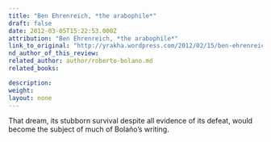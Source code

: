 ```yaml
---
title: "Ben Ehrenreich, *the arabophile*"
draft: false
date: 2012-03-05T15:22:53.000Z
attribution: "Ben Ehrenreich, *the arabophile*"
link_to_original: "http://yrakha.wordpress.com/2012/02/15/ben-ehrenreich-on-roberto-bolano/"
nd_author_of_this_review:
related_author: author/roberto-bolano.md
related_books:

description:
weight:
layout: none
---
```

That dream, its stubborn survival despite all evidence of its defeat, would become the subject of much of Bolaño’s writing.

